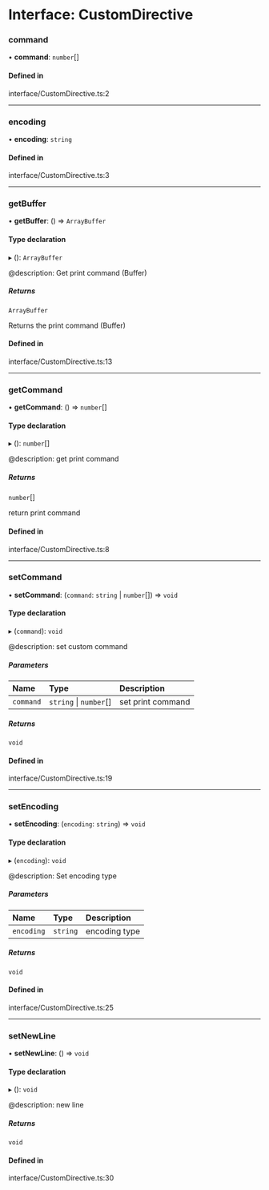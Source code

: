 # Interface: CustomDirective

### command

• **command**: `number`[]

#### Defined in

interface/CustomDirective.ts:2

___

### encoding

• **encoding**: `string`

#### Defined in

interface/CustomDirective.ts:3

___

### getBuffer

• **getBuffer**: () => `ArrayBuffer`

#### Type declaration

▸ (): `ArrayBuffer`

@description: Get print command (Buffer)

##### Returns

`ArrayBuffer`

Returns the print command (Buffer)

#### Defined in

interface/CustomDirective.ts:13

___

### getCommand

• **getCommand**: () => `number`[]

#### Type declaration

▸ (): `number`[]

@description: get print command

##### Returns

`number`[]

return print command

#### Defined in

interface/CustomDirective.ts:8

___

### setCommand

• **setCommand**: (`command`: `string` \| `number`[]) => `void`

#### Type declaration

▸ (`command`): `void`

@description: set custom command

##### Parameters

| Name | Type | Description |
| :------ | :------ | :------ |
| `command` | `string` \| `number`[] | set print command |

##### Returns

`void`

#### Defined in

interface/CustomDirective.ts:19

___

### setEncoding

• **setEncoding**: (`encoding`: `string`) => `void`

#### Type declaration

▸ (`encoding`): `void`

@description: Set encoding type

##### Parameters

| Name | Type | Description |
| :------ | :------ | :------ |
| `encoding` | `string` | encoding type |

##### Returns

`void`

#### Defined in

interface/CustomDirective.ts:25

___

### setNewLine

• **setNewLine**: () => `void`

#### Type declaration

▸ (): `void`

@description: new line

##### Returns

`void`

#### Defined in

interface/CustomDirective.ts:30
